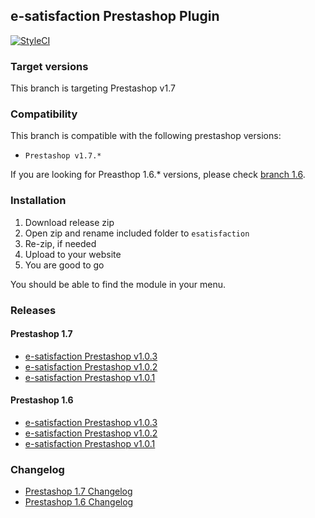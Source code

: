## e-satisfaction Prestashop Plugin

[![StyleCI](https://github.styleci.io/repos/99706688/shield?branch=1.7)](https://github.styleci.io/repos/99706688)

### Target versions

This branch is targeting Prestashop v1.7

### Compatibility

This branch is compatible with the following prestashop versions:
* `Prestashop v1.7.*`

If you are looking for Preasthop 1.6.* versions, please check [branch 1.6](https://github.com/esatisfaction/esat-prestashop/tree/1.6).

### Installation

1. Download release zip
2. Open zip and rename included folder to `esatisfaction`
3. Re-zip, if needed
4. Upload to your website
5. You are good to go

You should be able to find the module in your menu.

### Releases

#### Prestashop 1.7

* [e-satisfaction Prestashop v1.0.3](https://github.com/esatisfaction/esat-prestashop/releases/tag/v1.0.3-presta-1.7)
* [e-satisfaction Prestashop v1.0.2](https://github.com/esatisfaction/esat-prestashop/releases/tag/v1.0.2-presta-1.7)
* [e-satisfaction Prestashop v1.0.1](https://github.com/esatisfaction/esat-prestashop/releases/tag/v1.0.1-presta-1.7)

#### Prestashop 1.6

* [e-satisfaction Prestashop v1.0.3](https://github.com/esatisfaction/esat-prestashop/releases/tag/v1.0.3-presta-1.6)
* [e-satisfaction Prestashop v1.0.2](https://github.com/esatisfaction/esat-prestashop/releases/tag/v1.0.2-presta-1.6)
* [e-satisfaction Prestashop v1.0.1](https://github.com/esatisfaction/esat-prestashop/releases/tag/v1.0.1-presta-1.6)

### Changelog

* [Prestashop 1.7 Changelog](CHANGELOG-1.7.md)
* [Prestashop 1.6 Changelog](CHANGELOG-1.6.md)
